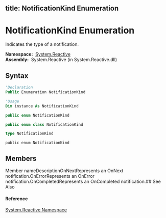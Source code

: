 title: NotificationKind Enumeration
---
# NotificationKind Enumeration

Indicates the type of a notification.

**Namespace:**  [System.Reactive](System.Reactive/System.Reactive)  
**Assembly:**  System.Reactive (in System.Reactive.dll)

## Syntax

```vb
'Declaration
Public Enumeration NotificationKind
```

```vb
'Usage
Dim instance As NotificationKind
```

```csharp
public enum NotificationKind
```

```c++
public enum class NotificationKind
```

```fsharp
type NotificationKind
```

```jscript
public enum NotificationKind
```

## Members

Member nameDescriptionOnNextRepresents an OnNext notification.OnErrorRepresents an OnError notification.OnCompletedRepresents an OnCompleted notification.## See Also

#### Reference

[System.Reactive Namespace](System.Reactive/System.Reactive)





